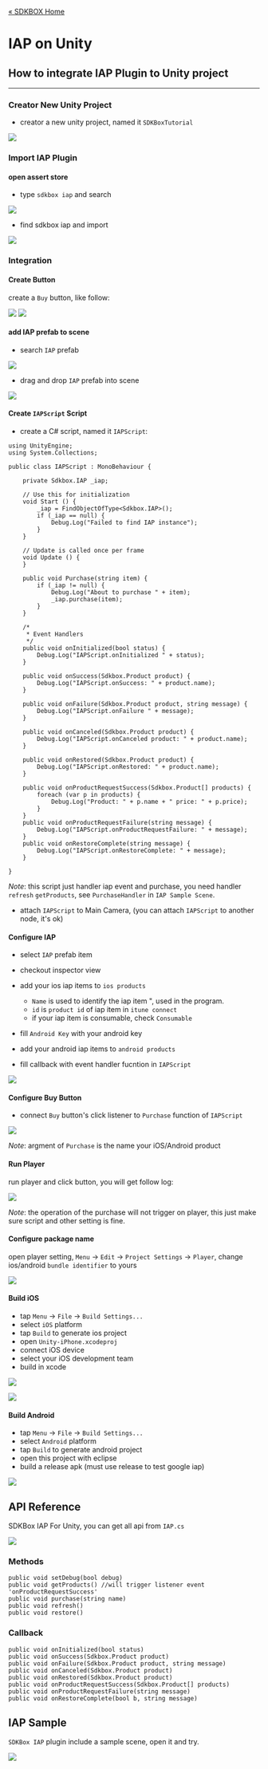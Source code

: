[&#171; SDKBOX Home](http://sdkbox.com)

<h1>IAP on Unity</h1>

## How to integrate IAP Plugin to Unity project
---

### Creator New Unity Project

* creator a new unity project, named it `SDKBoxTutorial`

![](../imgs/unity_tutorial_create_project.png)

### Import IAP Plugin

#### open assert store

* type `sdkbox iap` and search

![](../imgs/unity_tutorial_iap_detail.png)

* find sdkbox iap and import

![](../imgs/unity_tutorial_import_iap.jpeg)

### Integration

#### Create Button

create a `Buy` button, like follow:

![](../imgs/unity_tutorial_hierarchy.png)
![](../imgs/unity_tutorial_button_ui.png)

#### add IAP prefab to scene

* search `IAP` prefab

![](../imgs/unity_tutorial_search_iap_prefab.png)

* drag and drop `IAP` prefab into scene

![](../imgs/unity_tutorial_include_iap_hierarchy.png)


#### Create `IAPScript` Script

* create a C# script, named it `IAPScript`:

```
using UnityEngine;
using System.Collections;

public class IAPScript : MonoBehaviour {

    private Sdkbox.IAP _iap;

    // Use this for initialization
    void Start () {
        _iap = FindObjectOfType<Sdkbox.IAP>();
        if (_iap == null) {
            Debug.Log("Failed to find IAP instance");
        }
    }

    // Update is called once per frame
    void Update () {
    }

    public void Purchase(string item) {
        if (_iap != null) {
            Debug.Log("About to purchase " + item);
            _iap.purchase(item);
        }
    }

    /*
     * Event Handlers
     */
    public void onInitialized(bool status) {
        Debug.Log("IAPScript.onInitialized " + status);
    }

    public void onSuccess(Sdkbox.Product product) {
        Debug.Log("IAPScript.onSuccess: " + product.name);
    }

    public void onFailure(Sdkbox.Product product, string message) {
        Debug.Log("IAPScript.onFailure " + message);
    }

    public void onCanceled(Sdkbox.Product product) {
        Debug.Log("IAPScript.onCanceled product: " + product.name);
    }

    public void onRestored(Sdkbox.Product product) {
        Debug.Log("IAPScript.onRestored: " + product.name);
    }

    public void onProductRequestSuccess(Sdkbox.Product[] products) {
        foreach (var p in products) {
            Debug.Log("Product: " + p.name + " price: " + p.price);
        }
    }
    public void onProductRequestFailure(string message) {
        Debug.Log("IAPScript.onProductRequestFailure: " + message);
    }
    public void onRestoreComplete(string message) {
        Debug.Log("IAPScript.onRestoreComplete: " + message);
    }

}
```

 *Note*: this script just handler iap event and purchase, you need handler `refresh` `getProducts`, see `PurchaseHandler` in `IAP Sample Scene`.

* attach `IAPScript` to Main Camera, (you can attach `IAPScript` to another node, it's ok)

#### Configure IAP

* select `IAP` prefab item
* checkout inspector view
* add your ios iap items to `ios products`

    - `Name` is used to identify the iap item ", used in the program.
    - `id` is `product id` of iap item in `itune connect`
    - if your iap item is consumable, check `Consumable`

* fill `Android Key` with your android key
* add your android iap items to `android products`

* fill callback with event handler fucntion in `IAPScript`

![](../imgs/unity_tutorial_iap_prefab_detail.png)

#### Configure Buy Button

* connect `Buy` button's click listener to `Purchase` function of `IAPScript`

![](../imgs/unity_tutorial_button_callback.png)

 *Note*: argment of `Purchase` is the name your iOS/Android product

#### Run Player

run player and click button, you will get follow log:

![](../imgs/unity_tutorial_simulator_log1.png)

 *Note*: the operation of the purchase will not trigger on player, this just make sure script and other setting is fine.

#### Configure package name

open player setting, `Menu` -> `Edit` -> `Project Settings` -> `Player`, change ios/android `bundle identifier` to yours

![](../imgs/unity_tutorial_player_setting_ios.png)

#### Build iOS

* tap `Menu` -> `File` -> `Build Settings...`
* select `iOS` platform
* tap `Build` to generate ios project
* open `Unity-iPhone.xcodeproj`
* connect iOS device
* select your iOS development team
* build in xcode

![](../imgs/unity_tutorial_purchase_hint_screen.jpg)

![](../imgs/unity_tutorial_purchase_success_screen.jpg)

#### Build Android

* tap `Menu` -> `File` -> `Build Settings...`
* select `Android` platform
* tap `Build` to generate android project
* open this project with eclipse
* build a release apk (must use release to test google iap)

![](../imgs/unity_tutorial_purchase_dialog_android.jpg)


## API Reference

SDKBox IAP For Unity, you can get all api from `IAP.cs`

![](../imgs/unity_tutorial_search_iap_script.png)

### Methods

```
public void setDebug(bool debug)
public void getProducts() //will trigger listener event 'onProductRequestSuccess'
public void purchase(string name)
public void refresh()
public void restore()
```

### Callback

```
public void onInitialized(bool status)
public void onSuccess(Sdkbox.Product product)
public void onFailure(Sdkbox.Product product, string message)
public void onCanceled(Sdkbox.Product product)
public void onRestored(Sdkbox.Product product)
public void onProductRequestSuccess(Sdkbox.Product[] products)
public void onProductRequestFailure(string message)
public void onRestoreComplete(bool b, string message)
```

## IAP Sample

`SDKBox IAP` plugin include a sample scene, open it and try.

![](../imgs/unity_tutorial_search_iap_sample_scene.png)
